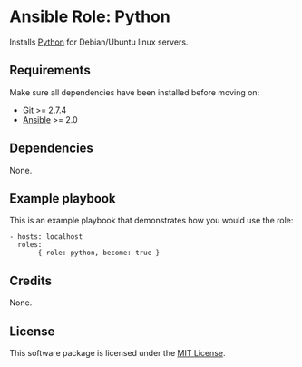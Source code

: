 # Ansible Role: Python

Installs [Python](https://www.python.org/) for Debian/Ubuntu linux servers.

## Requirements

Make sure all dependencies have been installed before moving on:

* [Git](https://git-scm.com/) >= 2.7.4
* [Ansible](https://www.ansible.com/) >= 2.0

## Dependencies

None.

## Example playbook

This is an example playbook that demonstrates how you would use the role:

    - hosts: localhost
      roles:
         - { role: python, become: true }

## Credits

None.

## License

This software package is licensed under the [MIT License](https://opensource.org/licenses/MIT).
